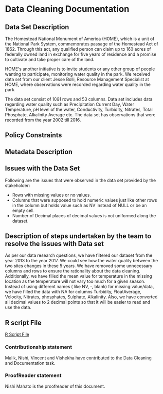 # Data Cleaning Documentation

## Data Set Description

The Homestead National Monument of America (HOME), which is a unit of the National Park System, commemorates passage of the Homestead Act of 1862. Through this act, any qualified person can claim up to 160 acres of federally owned land in exchange for five years of residence and a promise to cultivate and take proper care of the land.

HOME's another initiative is to invite students or any other group of people wanting to participate, monitoring water quality in the park. We received data set from our client Jesse Bolli, Resource Management Specialist at HOME, where observations were recorded regarding water quality in the park.

The data set consist of 1061 rows and 53 columns. Data set includes data regarding water quality such as Precipitation Current Day, Water Temperature, pH level of the water, Conductivity, Turbidity, Nitrates, Total Phosphate, Alkalinity Average etc. The data set has observations that were recorded from the year 2002 till 2016.

## Policy Constraints 

## Metadata Description

## Issues with the Data Set

Following are the issues that were observed in the data set provided by the stakeholder:
* Rows with missing values or no values.
* Columns that were supposed to hold numeric values just like other rows in the column but holds value such as NV instead of   NULL or be an empty cell.
* Number of Decimal places of decimal values is not uniformed along the dataset.

## Description of steps undertaken by the team to resolve the issues with Data set

As per our data research questions, we have filtered our dataset from the year 2013 to the year 2017. We could see how the water quality between the two sites changes in these 5 years. We have removed some unnecessary columns and rows to ensure the rationality about the data cleaning. Additionally, we have filled the mean value for temperature in the missing location as the temperature will not vary too much for a given season. Instead of using different names ( like NV,  -,  blank) for missing value/data, we have filled the data with NA for columns Turbidity, FloatAverage, Velocity, Nitrates, phosphates, Sulphate, Alkalinity. Also, we have converted all decimal values to 2 decimal points so that it will be easier to read and use the data.

## R script File

[R Script File](https://github.com/datawizard8086/DW8086/blob/master/Data%20Cleaning%20Task/Team%203%20R%20File.R)

### Contributionship statement
Malik, Nishi, Vincent and Vishekha have contributed to the Data Cleaning and Documentation task.

### ProofReader statement
Nishi Mahato is the proofreader of this document.
